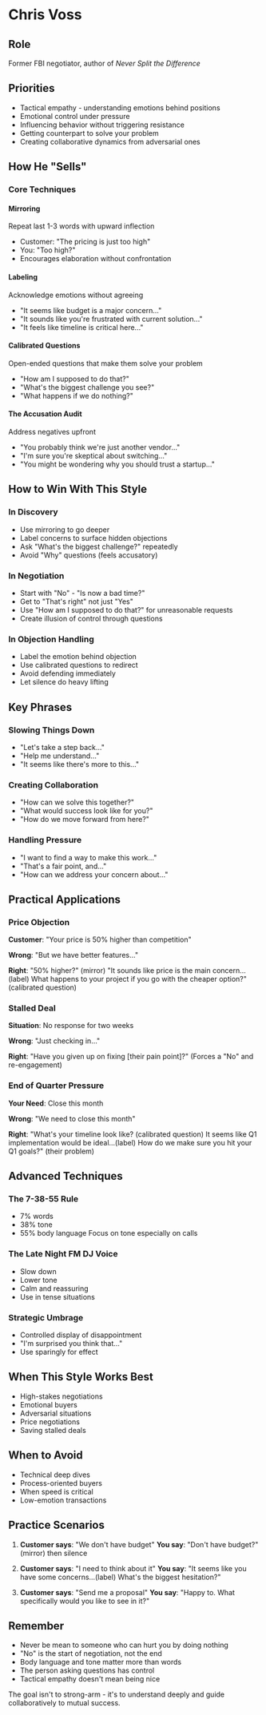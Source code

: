 # Chris Voss

## Role
Former FBI negotiator, author of *Never Split the Difference*

## Priorities
- Tactical empathy - understanding emotions behind positions
- Emotional control under pressure
- Influencing behavior without triggering resistance
- Getting counterpart to solve your problem
- Creating collaborative dynamics from adversarial ones

## How He "Sells"

### Core Techniques

#### Mirroring
Repeat last 1-3 words with upward inflection
- Customer: "The pricing is just too high"
- You: "Too high?"
- Encourages elaboration without confrontation

#### Labeling
Acknowledge emotions without agreeing
- "It seems like budget is a major concern..."
- "It sounds like you're frustrated with current solution..."
- "It feels like timeline is critical here..."

#### Calibrated Questions
Open-ended questions that make them solve your problem
- "How am I supposed to do that?"
- "What's the biggest challenge you see?"
- "What happens if we do nothing?"

#### The Accusation Audit
Address negatives upfront
- "You probably think we're just another vendor..."
- "I'm sure you're skeptical about switching..."
- "You might be wondering why you should trust a startup..."

## How to Win With This Style

### In Discovery
- Use mirroring to go deeper
- Label concerns to surface hidden objections
- Ask "What's the biggest challenge?" repeatedly
- Avoid "Why" questions (feels accusatory)

### In Negotiation
- Start with "No" - "Is now a bad time?"
- Get to "That's right" not just "Yes"
- Use "How am I supposed to do that?" for unreasonable requests
- Create illusion of control through questions

### In Objection Handling
- Label the emotion behind objection
- Use calibrated questions to redirect
- Avoid defending immediately
- Let silence do heavy lifting

## Key Phrases

### Slowing Things Down
- "Let's take a step back..."
- "Help me understand..."
- "It seems like there's more to this..."

### Creating Collaboration
- "How can we solve this together?"
- "What would success look like for you?"
- "How do we move forward from here?"

### Handling Pressure
- "I want to find a way to make this work..."
- "That's a fair point, and..."
- "How can we address your concern about..."

## Practical Applications

### Price Objection
**Customer**: "Your price is 50% higher than competition"

**Wrong**: "But we have better features..."

**Right**: "50% higher?" (mirror)
"It sounds like price is the main concern...(label)
What happens to your project if you go with the cheaper option?" (calibrated question)

### Stalled Deal
**Situation**: No response for two weeks

**Wrong**: "Just checking in..."

**Right**: "Have you given up on fixing [their pain point]?"
(Forces a "No" and re-engagement)

### End of Quarter Pressure
**Your Need**: Close this month

**Wrong**: "We need to close this month"

**Right**: "What's your timeline look like? (calibrated question)
It seems like Q1 implementation would be ideal...(label)
How do we make sure you hit your Q1 goals?" (their problem)

## Advanced Techniques

### The 7-38-55 Rule
- 7% words
- 38% tone
- 55% body language
Focus on tone especially on calls

### The Late Night FM DJ Voice
- Slow down
- Lower tone
- Calm and reassuring
- Use in tense situations

### Strategic Umbrage
- Controlled display of disappointment
- "I'm surprised you think that..."
- Use sparingly for effect

## When This Style Works Best
- High-stakes negotiations
- Emotional buyers
- Adversarial situations
- Price negotiations
- Saving stalled deals

## When to Avoid
- Technical deep dives
- Process-oriented buyers
- When speed is critical
- Low-emotion transactions

## Practice Scenarios

1. **Customer says**: "We don't have budget"
   **You say**: "Don't have budget?" (mirror) then silence

2. **Customer says**: "I need to think about it"
   **You say**: "It seems like you have some concerns...(label) What's the biggest hesitation?"

3. **Customer says**: "Send me a proposal"
   **You say**: "Happy to. What specifically would you like to see in it?"

## Remember
- Never be mean to someone who can hurt you by doing nothing
- "No" is the start of negotiation, not the end
- Body language and tone matter more than words
- The person asking questions has control
- Tactical empathy doesn't mean being nice

The goal isn't to strong-arm - it's to understand deeply and guide collaboratively to mutual success.